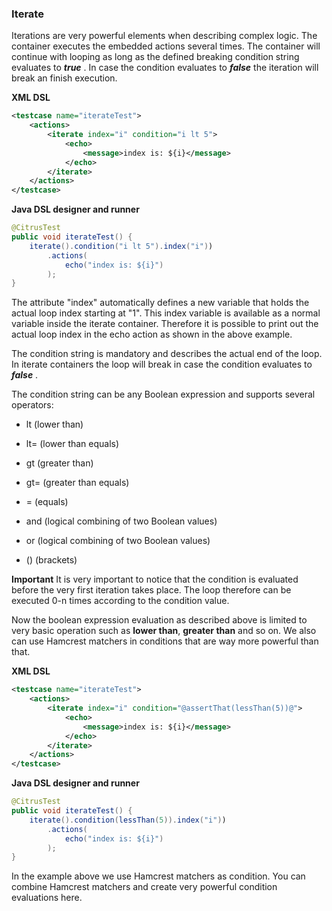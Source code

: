 ### Iterate

Iterations are very powerful elements when describing complex logic. The container executes the embedded actions several times. The container will continue with looping as long as the defined breaking condition string evaluates to ***true*** . In case the condition evaluates to ***false*** the iteration will break an finish execution.

**XML DSL** 

```xml
<testcase name="iterateTest">
    <actions>
        <iterate index="i" condition="i lt 5">
            <echo>
                <message>index is: ${i}</message>
            </echo>
        </iterate>
    </actions>
</testcase>
```

**Java DSL designer and runner** 

```java
@CitrusTest
public void iterateTest() {
    iterate().condition("i lt 5").index("i"))
        .actions(
            echo("index is: ${i}")
        );
}
```

The attribute "index" automatically defines a new variable that holds the actual loop index starting at "1". This index variable is available as a normal variable inside the iterate container. Therefore it is possible to print out the actual loop index in the echo action as shown in the above example.

The condition string is mandatory and describes the actual end of the loop. In iterate containers the loop will break in case the condition evaluates to ***false*** .

The condition string can be any Boolean expression and supports several operators:

* lt (lower than)

* lt= (lower than equals)

* gt (greater than)

* gt= (greater than equals)

* = (equals)

* and (logical combining of two Boolean values)

* or (logical combining of two Boolean values)

* () (brackets)



**Important**
It is very important to notice that the condition is evaluated before the very first iteration takes place. The loop therefore can be executed 0-n times according to the condition value.

Now the boolean expression evaluation as described above is limited to very basic operation such as **lower than**, **greater than** and so on. We also can use Hamcrest matchers in conditions that are way more powerful than that.

**XML DSL** 

```xml
<testcase name="iterateTest">
    <actions>
        <iterate index="i" condition="@assertThat(lessThan(5))@">
            <echo>
                <message>index is: ${i}</message>
            </echo>
        </iterate>
    </actions>
</testcase>
```

**Java DSL designer and runner** 

```java
@CitrusTest
public void iterateTest() {
    iterate().condition(lessThan(5)).index("i"))
        .actions(
            echo("index is: ${i}")
        );
}
```

In the example above we use Hamcrest matchers as condition. You can combine Hamcrest matchers and create very powerful condition evaluations here.

